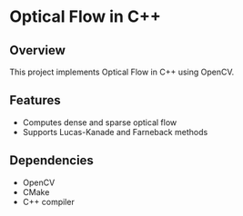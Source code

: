 # Optical Flow in C++

## Overview
This project implements Optical Flow in C++ using OpenCV.

## Features
- Computes dense and sparse optical flow
- Supports Lucas-Kanade and Farneback methods

## Dependencies
- OpenCV
- CMake
- C++ compiler

